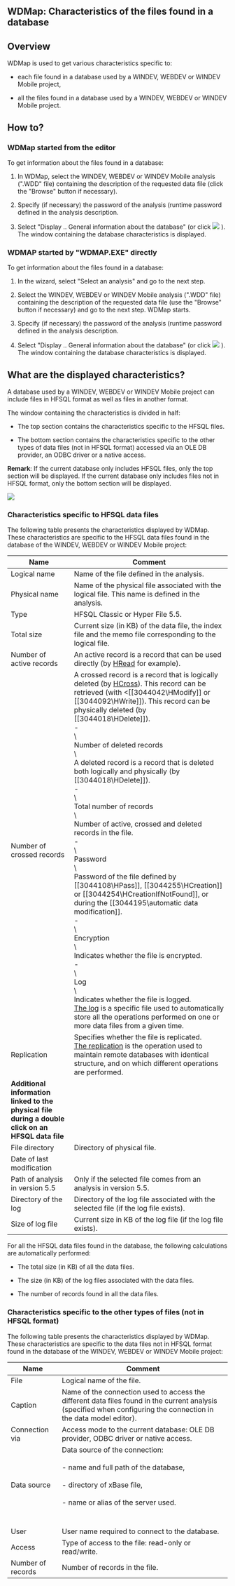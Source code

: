 
## WDMap: Characteristics of the files found in a database
			



<a name="NOTE1"></a>
<a name="NOTE1_1"></a>


## Overview
<a name="overview_ELTTEXTE000232"></a>
WDMap is used to get various characteristics specific to:

- each file found in a database used by a WINDEV, WEBDEV or WINDEV Mobile project, 

- all the files found in a database used by a WINDEV, WEBDEV or WINDEV Mobile project.






<a name="NOTE2"></a>
<a name="NOTE2_1"></a>


## How to?
<a name="how_ELTTEXTE000262"></a>


### WDMap started from the editor
<a name="wdmap_started_from_the_editor_ELTPARAGRAPHE000023"></a>

To get information about the files found in a database:

1. In WDMap, select the WINDEV, WEBDEV or WINDEV Mobile analysis (".WDD" file) containing the description of the requested data file (click the "Browse" button if necessary).

2. Specify (if necessary) the password of the analysis (runtime password defined in the analysis description.

3. Select "Display .. General information about the database" (or click ![](https://doc.pcsoft.fr/en-US/images/image.awp?langid=3&name=IconeInfo.gif)
). The window containing the database characteristics is displayed.



<a name="NOTE2_2"></a>


### WDMAP started by "WDMAP.EXE" directly
<a name="wdmap_started_wdmapexe_directly_ELTPARAGRAPHE000036"></a>

To get information about the files found in a database:

1. In the wizard, select "Select an analysis" and go to the next step.

2. Select the WINDEV, WEBDEV or WINDEV Mobile analysis (".WDD" file) containing the description of the requested data file (use the "Browse" button if necessary) and go to the next step. WDMap starts.

3. Specify (if necessary) the password of the analysis (runtime password defined in the analysis description.

4. Select "Display .. General information about the database" (or click ![](https://doc.pcsoft.fr/en-US/images/image.awp?langid=3&name=IconeInfo.gif)
). The window containing the database characteristics is displayed.




<a name="NOTE3"></a>
<a name="NOTE3_1"></a>


## What are the displayed characteristics?
<a name="what_are_the_displayed_characteristics_ELTTEXTE000292"></a>
A database used by a WINDEV, WEBDEV or WINDEV Mobile project can include files in HFSQL format as well as files in another format.

The window containing the characteristics is divided in half:

- The top section contains the characteristics specific to the HFSQL files.

- The bottom section contains the characteristics specific to the other types of data files (not in HFSQL format) accessed via an OLE DB provider, an ODBC driver or a native access.




**Remark**: If the current database only includes HFSQL files, only the top section will be displayed. If the current database only includes files not in HFSQL format, only the bottom section will be displayed.

![](https://doc.pcsoft.fr/en-US/images/image.awp?langid=3&name=TableInfo.gif)

<a name="NOTE3_2"></a>


### Characteristics specific to HFSQL data files
<a name="characteristics_specific_hfsql_data_files_ELTPARAGRAPHE000066"></a>

The following table presents the characteristics displayed by WDMap. These characteristics are specific to the HFSQL data files found in the database of the WINDEV, WEBDEV or WINDEV Mobile project:

| Name | Comment |
| --- | --- |
| Logical name | Name of the file defined in the analysis. |
| Physical name | Name of the physical file associated with the logical file. This name is defined in the analysis. |
| Type | HFSQL Classic or Hyper File 5.5. |
| Total size | Current size (in KB) of the data file, the index file and the memo file corresponding to the logical file. |
| Number of active records | An active record is a record that can be used directly (by [HRead](../WDLang4/3044047.md) for example). |
| Number of crossed records | A crossed record is a record that is logically deleted (by [HCross](../WDLang4/3044121.md)). This record can be retrieved (with <[[3044042\HModify]] or [[3044092\HWrite]]). This record can be physically deleted (by [[3044018\HDelete]]).<br>\-<br>\ <br>Number of deleted records<br>\ <br>A deleted record is a record that is deleted both logically and physically (by [[3044018\HDelete]]).<br>\-<br>\ <br>Total number of records<br>\ <br>Number of active, crossed and deleted records in the file.<br>\-<br>\ <br>Password<br>\ <br>Password of the file defined by [[3044108\HPass]], [[3044255\HCreation]] or [[3044254\HCreationIfNotFound]], or during the [[3044195\automatic data modification]].<br>\-<br>\ <br>Encryption<br>\ <br>Indicates whether the file is encrypted.<br>\-<br>\ <br>Log<br>\ <br>Indicates whether the file is logged.<br>[The log](../WDLang4/3044184.md) is a specific file used to automatically store all the operations performed on one or more data files from a given time. |
| Replication | Specifies whether the file is replicated.<br>[The replication](../WDLang4/3044266.md) is the operation used to maintain remote databases with identical structure, and on which different operations are performed. |
| **Additional information linked to the physical file during a double click on an HFSQL data file** |
| File directory | Directory of physical file. |
| Date of last modification |   |
| Path of analysis in version 5.5 | Only if the selected file comes from an analysis in version 5.5. |
| Directory of the log | Directory of the log file associated with the selected file (if the log file exists). |
| Size of log file | Current size in KB of the log file (if the log file exists). |

For all the HFSQL data files found in the database, the following calculations are automatically performed:

- The total size (in KB) of all the data files.

- The size (in KB) of the log files associated with the data files.

- The number of records found in all the data files.



<a name="NOTE3_3"></a>


### Characteristics specific to the other types of files (not in HFSQL format)
<a name="characteristics_specific_the_other_types_files_not_hfsql_format_ELTPARAGRAPHE000146"></a>

The following table presents the characteristics displayed by WDMap. These characteristics are specific to the data files not in HFSQL format found in the database of the WINDEV, WEBDEV or WINDEV Mobile project:

| Name | Comment |
| --- | --- |
| File | Logical name of the file. |
| Caption | Name of the connection used to access the different data files found in the current analysis (specified when configuring the connection in the data model editor). |
| Connection via | Access mode to the current database: OLE DB provider, ODBC driver or native access. |
| Data source | Data source of the connection:<br><br>- name and full path of the database, <br><br>- directory of xBase file,<br><br>- name or alias of the server used.<br><br><br> |
| User | User name required to connect to the database. |
| Access | Type of access to the file: read-only or read/write. |
| Number of records | Number of records in the file. |




